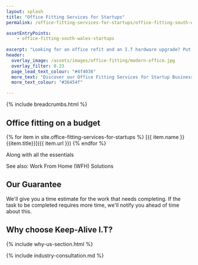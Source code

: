 ```yaml
---
layout: splash
title: "Office Fitting Services for Startups"
permalink: /office-fitting-services-for-startups/office-fitting-south-wales

assetEntryPoints:
    - office-fitting-south-wales-startups
    
excerpt: "Looking for an office refit and an I.T hardware upgrade? Put your feet up and we'll sort everything from procurement, fitting, cable management, and device patching."
header:
  overlay_image: /assets/images/office-fitting/modern-office.jpg
  overlay_filter: 0.33 
  page_lead_text_colour: "#4f4036"
  more_text: "Discover our Office Fitting Services for Startup Businesses"
  more_text_colour: "#36454f"

---
```


{% include breadcrumbs.html %}

## <i class="fas fa-tools page-title-icon" aria-hidden="true"></i>  Office fitting on a budget

{% for item in site.office-fitting-services-for-startups %}
[{{ item.name }} {{item.title}}]({{ item.url }})
{% endfor %}

Along with all the essentials

See also: Work From Home (WFH) Solutions

## Our Guarantee
We'll give you a time estimate for the work that needs completing. If the task to be completed requires more time, we'll notify you ahead of time about this.

## Why choose Keep-Alive I.T?
{% include why-us-section.html %}

{% include industry-consultation.md %}